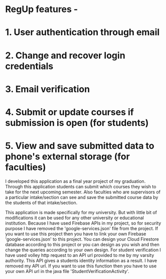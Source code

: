 # RegUp features - 

# 1. User authentication through email
# 2. Change and recover login credentials
# 3. Email verification
# 4. Submit or update courses if submission is open (for students)
# 5. View and save submitted data to phone's external storage (for faculties)

I developed this application as a final year project of my graduation. Through this application students can submit which courses they wish to take for the next upcoming semester. Also faculties who are supervisors of a particular intake/section can see and save the submitted course data by the students of that intake/section.

This application is made specifically for my university. But with little bit of modifications it can be used for any other university or educational institution. Because I have used Firebase APIs in my project, so for security purpose I have removed the 'google-services.json' file from the project. If you want to use this project then you have to link your own Firebase 'google-services.json' to this project. You can design your Cloud Firestore database according to this project or you can design as you wish and then change the queries according to your own design. For student verification I have used volley http request to an API url provided to me by my varsity authority. This API gives a students identity information as a result. I have removed my API url. If you want to use this function then you have to use your own API url in the java file 'StudentVerificationActivity'.
